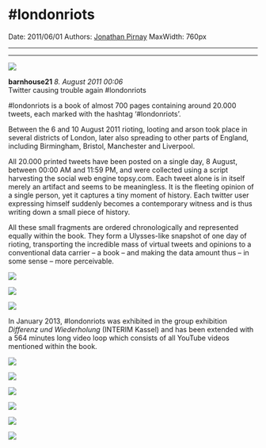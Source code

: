 # #londonriots

Date: 2011/06/01
Authors: [Jonathan Pirnay](http://johnnycrab.com)
MaxWidth: 760px

---
---

![](MG-7417-klein.jpg)

__barnhouse21__ _8. August 2011 00:06_  
Twitter causing trouble again #londonriots

\#londonriots is a book of almost 700 pages containing around 20.000 tweets, each marked with the hashtag ‘#londonriots’.

Between the 6 and 10 August 2011 rioting, looting and arson took place in several districts of London, later also spreading to other parts of England, including Birmingham, Bristol, Manchester and Liverpool.

All 20.000 printed tweets have been posted on a single day, 8 August, between 00:00 AM and 11:59 PM, and were collected using a script harvesting the social web engine topsy.com.
Each tweet alone is in itself merely an artifact and seems to be meaningless. It is the fleeting opinion of a single person, yet it captures a tiny moment of history. Each twitter user expressing himself suddenly becomes a contemporary witness and is thus writing down a small piece of history.

All these small fragments are ordered chronologically and represented equally within the book.
They form a Ulysses-like snapshot of one day of rioting, transporting the incredible mass of virtual tweets and opinions to a conventional data carrier – a book – and making the data amount thus – in some sense – more perceivable.

![](MG-7478.jpg)

![](MG-7473.jpg)

![](MG-7483.jpg)

In January 2013, #londonriots was exhibited in the group exhibition _Differenz und Wiederholung_ (INTERIM Kassel) and has been extended with a 564 minutes long video loop which consists of all YouTube videos mentioned within the book.

![](MG-0486.jpg)

![](resizedimage759462-MG-0492.jpg)

![](MG-0472.jpg)

![](videostill2.jpg)

![](videostill1.jpg)

![](videostill3.jpg)
